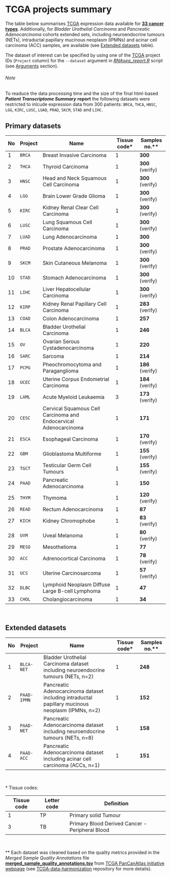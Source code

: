 # TCGA projects summary


The table below summarises [TCGA](https://portal.gdc.cancer.gov/) expression data available for **[33 cancer types](#primary-datasets)**. Additionally, for *Bladder Urothelial Carcinoma* and *Pancreatic Adenocarcinoma* cohorts extended sets, including neuroendocrine tumours (NETs), intraductal papillary mucinous neoplasm (IPMNs) and acinar cell carcinoma (ACC) samples, are available (see [Extended datasets](#extended-datasets) table).

The dataset of interest can be specified by using one of the [TCGA](https://portal.gdc.cancer.gov/) project IDs (`Project` column) for the `--dataset` argument in *[RNAseq_report.R](./rmd_files/RNAseq_report.R)* script (see [Arguments](./README.md#arguments) section).

###### Note

To readuce the data processing time and the size of the final html-based ***Patient Transcriptome Summary*** **report** the following datasets were restricted to inlcude expression data from 300 patients: `BRCA`, `THCA`, `HNSC`, 
`LGG`, `KIRC`, `LUSC`, `LUAD`, `PRAD`, `SKCM`, `STAD` and `LIHC`.

## Primary datasets

No | Project | Name | Tissue code\* | Samples no.\**
------------ | ------------ | ------------ | ------------ | ------------
1 | `BRCA`  | Breast Invasive Carcinoma | 1 | **300**
2 | `THCA`  | Thyroid Carcinoma | 1 | **300** (verify)
3 | `HNSC`  | Head and Neck Squamous Cell Carcinoma | 1 | **300** (verify)
4 | `LGG`   | Brain Lower Grade Glioma | 1 | **300** (verify)
5 | `KIRC`  | Kidney Renal Clear Cell Carcinoma | 1 | **300** (verify)
6 | `LUSC`  | Lung Squamous Cell Carcinoma | 1 | **300** (verify)
7 | `LUAD`  | Lung Adenocarcinoma | 1 | **300**
8 | `PRAD`  | Prostate Adenocarcinoma | 1 | **300** (verify)
9 | `SKCM`  | Skin Cutaneous Melanoma | 1 | **300** (verify)
10 | `STAD`  | Stomach Adenocarcinoma | 1 | **300** (verify)
11 | `LIHC`  | Liver Hepatocellular Carcinoma | 1 | **300** (verify)
12 | `KIRP` | Kidney Renal Papillary Cell Carcinoma | 1 | **283** (verify)
13 | `COAD`  | Colon Adenocarcinoma | 1 | **257**
14 | `BLCA`  | Bladder Urothelial Carcinoma | 1 | **246**
15 | `OV`    | Ovarian Serous Cystadenocarcinoma | 1 | **220**
16 | `SARC` | Sarcoma | 1 | **214**
17 | `PCPG`  | Pheochromocytoma and Paraganglioma | 1 | **186** (verify)
18 | `UCEC`  | Uterine Corpus Endometrial Carcinoma | 1 | **184** (verify)
19 | `LAML`  | Acute Myeloid Leukaemia | 3 | **173** (verify)
20 | `CESC`  | Cervical Squamous Cell Carcinoma and Endocervical Adenocarcinoma | 1 | **171**
21 | `ESCA`  | Esophageal Carcinoma | 1 | **170** (verify)
22 | `GBM`   | Glioblastoma Multiforme | 1 | **155** (verify)
23 | `TGCT`  | Testicular Germ Cell Tumours | 1 | **155** (verify)
24 | `PAAD`  | Pancreatic Adenocarcinoma | 1 | **150**
25 | `THYM`  | Thymoma | 1 | **120** (verify)
26 | `READ` | Rectum Adenocarcinoma | 1 | **87**
27 | `KICH`  | Kidney Chromophobe | 1 | **83** (verify)
28 | `UVM`   | Uveal Melanoma | 1 | **80** (verify)
29 | `MESO` | Mesothelioma | 1 | **77**
30 | `ACC`   | Adrenocortical Carcinoma | 1 | **78** (verify)
31 | `UCS`   | Uterine Carcinosarcoma | 1 | **57** (verify)
32 | `DLBC`  | Lymphoid Neoplasm Diffuse Large B-cell Lymphoma | 1 | **47**
33 | `CHOL`  | Cholangiocarcinoma | 1 | **34**
<br />

## Extended datasets

No | Project | Name | Tissue code\* | Samples no.\**
------------ | ------------ | ------------ | ------------ | ------------
1 | `BLCA-NET`  | Bladder Urothelial Carcinoma dataset including neuroendocrine tumours (NETs, n=2) | 1 | **248**
2 | `PAAD-IPMN`  | Pancreatic Adenocarcinoma dataset including intraductal papillary mucinous neoplasm (IPMNs, n=2) | 1 | **152**
3 | `PAAD-NET`  | Pancreatic Adenocarcinoma dataset including neuroendocrine tumours (NETs, n=8) | 1 | **158**
4 | `PAAD-ACC`  | Pancreatic Adenocarcinoma dataset including acinar cell carcinoma (ACCs, n=1) | 1 | **151**
<br />

\* Tissue codes:

Tissue code | Letter code | Definition
------------ | ------------ | ------------
1 | TP  | Primary solid Tumour
3 | TB  | Primary Blood Derived Cancer - Peripheral Blood
<br />

\** Each dataset was cleaned based on the quality metrics provided in the *Merged Sample Quality Annotations* file **[merged_sample_quality_annotations.tsv](http://api.gdc.cancer.gov/data/1a7d7be8-675d-4e60-a105-19d4121bdebf)** from [TCGA PanCanAtlas initiative webpage](https://gdc.cancer.gov/about-data/publications/pancanatlas) (see [TCGA-data-harmonization](https://github.com/umccr/TCGA-data-harmonization/tree/master/expression/README.md#data-clean-up) repository for more details).
 
 
